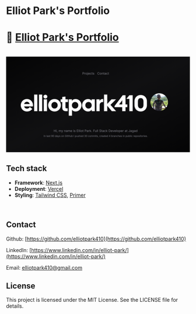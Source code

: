 # Elliot Park's Portfolio

# 🔗 [Elliot Park's Portfolio](https://portfolio2-g4ljsqlf0-elliot-parks-projects.vercel.app/)

<br>

<a href="https://portfolio2-g4ljsqlf0-elliot-parks-projects.vercel.app/" target="_blank" rel="noopener noreferrer">
    <img src="public/screenshot.png" title="Elliot Park's Portfolio" width="720px">
</a>

<br>

## Tech stack
- **Framework**: [Next.js](https://nextjs.org/)
- **Deployment**: [Vercel](https://vercel.com)
- **Styling**: [Tailwind CSS](https://tailwindcss.com), [Primer](https://primer.style/)

<br>

## Contact

Github: [https://github.com/elliotpark410](https://github.com/elliotpark410)
<br>

LinkedIn: [https://www.linkedin.com/in/elliot-park/](https://www.linkedin.com/in/elliot-park/)
<br>

Email: [elliotpark410@gmail.com](mailto:elliotpark410@gmail.com)
<br>

## License

This project is licensed under the MIT License. See the LICENSE file for details.

